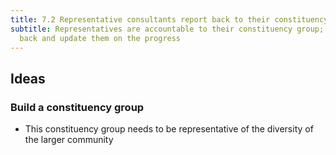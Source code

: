 ```yaml
---
title: 7.2 Representative consultants report back to their constituency group
subtitle: Representatives are accountable to their constituency group; they go
  back and update them on the progress
---
```

## Ideas

### Build a constituency group

* This constituency group needs to be representative of the diversity of the larger community
